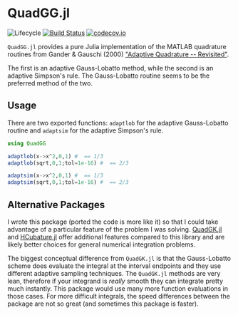 # QuadGG.jl

![Lifecycle](https://img.shields.io/badge/lifecycle-experimental-orange.svg)<!--
![Lifecycle](https://img.shields.io/badge/lifecycle-maturing-blue.svg)
![Lifecycle](https://img.shields.io/badge/lifecycle-stable-green.svg)
![Lifecycle](https://img.shields.io/badge/lifecycle-retired-orange.svg)
![Lifecycle](https://img.shields.io/badge/lifecycle-archived-red.svg)
![Lifecycle](https://img.shields.io/badge/lifecycle-dormant-blue.svg) -->
[![Build Status](https://travis-ci.com/tbeason/QuadGG.jl.svg?branch=master)](https://travis-ci.com/tbeason/QuadGG.jl)
[![codecov.io](http://codecov.io/github/tbeason/QuadGG.jl/coverage.svg?branch=master)](http://codecov.io/github/tbeason/QuadGG.jl?branch=master)
<!--
[![Documentation](https://img.shields.io/badge/docs-stable-blue.svg)](https://tbeason.github.io/QuadGG.jl/stable)
[![Documentation](https://img.shields.io/badge/docs-master-blue.svg)](https://tbeason.github.io/QuadGG.jl/dev)
-->

`QuadGG.jl` provides a pure Julia implementation of the MATLAB quadrature routines from Gander & Gauschi (2000) ["Adaptive Quadrature -- Revisited"](ftp://ftp.inf.ethz.ch/pub/publications/tech-reports/3xx/306.ps.gz). 

The first is an adaptive Gauss-Lobatto method, while the second is an adaptive Simpson's rule. The Gauss-Lobatto routine seems to be the preferred method of the two.

## Usage

There are two exported functions: `adaptlob` for the adaptive Gauss-Lobatto routine and `adaptsim` for the adaptive Simpson's rule.

```julia
using QuadGG

adaptlob(x->x^2,0,1) #  == 1/3
adaptlob(sqrt,0,1;tol=1e-16) #  == 2/3

adaptsim(x->x^2,0,1) #  == 1/3
adaptsim(sqrt,0,1;tol=1e-16) #  == 2/3
```

## Alternative Packages

I wrote this package (ported the code is more like it) so that I could take advantage of a particular feature of the problem I was solving. [QuadGK.jl](https://github.com/JuliaMath/QuadGK.jl) and [HCubature.jl](https://github.com/JuliaMath/HCubature.jl) offer additional features compared to this library and are likely better choices for general numerical integration problems. 

The biggest conceptual difference from `QuadGK.jl` is that the Gauss-Lobatto scheme does evaluate the integral at the interval endpoints and they use different adaptive sampling techniques. The `QuadGK.jl` methods are very lean, therefore if your integrand is _really_ smooth they can integrate pretty much instantly. This package would use many more function evaluations in those cases. For more difficult integrals, the speed differences between the package are not so great (and sometimes this package is faster).
